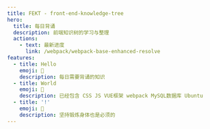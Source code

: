 ```yaml
---
title: FEKT - front-end-knowledge-tree
hero:
  title: 每日背诵
  description: 前端知识树的学习与整理
  actions:
    - text: 最新进度
      link: /webpack/webpack-base-enhanced-resolve
features:
  - title: Hello
    emoji: 💎
    description: 每日需要背诵的知识
  - title: World
    emoji: 🌈
    description: 已经包含 CSS JS VUE框架 webpack MySQL数据库 Ubuntu
  - title: '!'
    emoji: 🚀
    description: 坚持锻炼身体也是必须的
---
```

